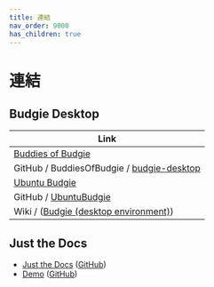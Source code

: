 ```yaml
---
title: 連結
nav_order: 9000
has_children: true
---
```



# 連結


## Budgie Desktop

| Link |
| ---- |
| [Buddies of Budgie](https://buddiesofbudgie.org/) |
| GitHub / BuddiesOfBudgie / [budgie-desktop](https://github.com/BuddiesOfBudgie/budgie-desktop) |
| [Ubuntu Budgie](https://ubuntubudgie.org/) |
| GitHub / [UbuntuBudgie](https://github.com/UbuntuBudgie) |
| Wiki / ([Budgie (desktop environment)](https://en.wikipedia.org/wiki/Budgie_(desktop_environment))) |


## Just the Docs

* [Just the Docs](https://pmarsceill.github.io/just-the-docs/) ([GitHub](https://github.com/pmarsceill/just-the-docs))
* [Demo](https://pmarsceill.github.io/jtd-remote/) ([GitHub](https://github.com/pmarsceill/jtd-remote))
